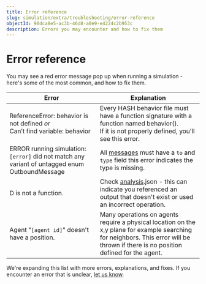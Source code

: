 ```yaml
---
title: Error reference
slug: simulation/extra/troubleshooting/error-reference
objectId: 90dca8e5-ac3b-46d8-a0e9-e4224c2b953c
description: Errors you may encounter and how to fix them
---
```


# Error reference

You may see a red error message pop up when running a simulation - here's some of the most common, and how to fix them.

<table className="docs-table">
  <thead>
    <tr>
      <th className="text-left">Error</th>
      <th className="text-left">Explanation</th>
    </tr>
  </thead>
  <tbody>
    <tr>
      <td className="text-left">ReferenceError: behavior is not defined <em>or</em>
        <br />Can&#x2019;t find variable: behavior</td>
      <td className="text-left">
        Every HASH behavior file must have a function signature with a function
          named behavior().
        <br />
        If it is not properly defined, you&apos;ll see this error.
      </td>
    </tr>
    <tr>
      <td className="text-left">ERROR running simulation: <code>[error]</code> did not match any variant
        of untagged enum OutboundMessage</td>
      <td className="text-left">All <a href="/docs/simulation/creating-simulations/agent-messages/">messages</a> must
        have a <code>to</code> and <code>type</code> field this error indicates the
        type is missing.</td>
    </tr>
    <tr>
      <td className="text-left">D is not a function.</td>
      <td className="text-left">Check <a href="/docs/simulation/creating-simulations/views/analysis/">analysis</a>.json
        - this can indicate you referenced an output that doesn&apos;t exist or
        used an incorrect operation.</td>
    </tr>
    <tr>
      <td className="text-left">Agent &quot;<code>[agent id]</code>&quot; doesn&apos;t have a position.</td>
      <td
      className="text-left">Many operations on agents require a physical location on the x,y plane
        for example searching for neighbors. This error will be thrown if there
        is no position defined for the agent.</td>
    </tr>
  </tbody>
</table>

We're expanding this list with more errors, explanations, and fixes. If you encounter an error that is unclear, [let us know](/discord).


